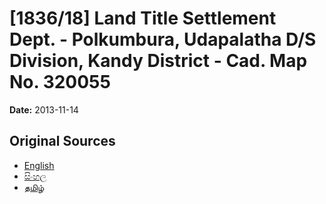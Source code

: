 # [1836/18] Land Title Settlement Dept. - Polkumbura, Udapalatha D/S Division, Kandy District - Cad. Map No. 320055

**Date:** 2013-11-14

## Original Sources

- [English](https://documents.gov.lk/view/extra-gazettes/2013/11/1836-18_E.pdf)
- [සිංහල](https://documents.gov.lk/view/extra-gazettes/2013/11/1836-18_S.pdf)
- [தமிழ்](https://documents.gov.lk/view/extra-gazettes/2013/11/1836-18_T.pdf)
